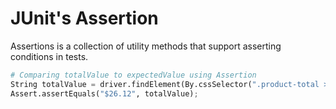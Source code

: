 # JUnit's Assertion

Assertions is a collection of utility methods that support asserting conditions in tests.

```python
# Comparing totalValue to expectedValue using Assertion
String totalValue = driver.findElement(By.cssSelector(".product-total > .value")).getText();
Assert.assertEquals("$26.12", totalValue);
